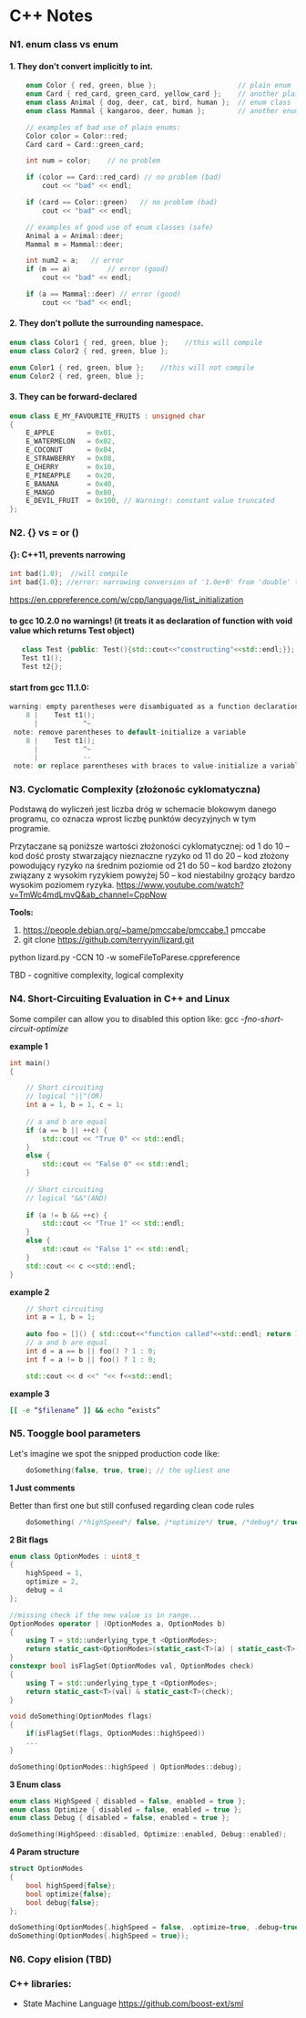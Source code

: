 # C++ Notes


### N1. enum class vs enum

#### 1. They don't convert implicitly to int.
```cpp
    enum Color { red, green, blue };                    // plain enum 
    enum Card { red_card, green_card, yellow_card };    // another plain enum 
    enum class Animal { dog, deer, cat, bird, human };  // enum class
    enum class Mammal { kangaroo, deer, human };        // another enum class

    // examples of bad use of plain enums:
    Color color = Color::red;
    Card card = Card::green_card;

    int num = color;    // no problem

    if (color == Card::red_card) // no problem (bad)
        cout << "bad" << endl;

    if (card == Color::green)   // no problem (bad)
        cout << "bad" << endl;

    // examples of good use of enum classes (safe)
    Animal a = Animal::deer;
    Mammal m = Mammal::deer;

    int num2 = a;   // error
    if (m == a)         // error (good)
        cout << "bad" << endl;

    if (a == Mammal::deer) // error (good)
        cout << "bad" << endl;
```
#### 2. They don't pollute the surrounding namespace.

```cpp
enum class Color1 { red, green, blue };    //this will compile
enum class Color2 { red, green, blue };

enum Color1 { red, green, blue };    //this will not compile 
enum Color2 { red, green, blue };
```

#### 3. They can be forward-declared
```cpp
enum class E_MY_FAVOURITE_FRUITS : unsigned char
{
    E_APPLE        = 0x01,
    E_WATERMELON   = 0x02,
    E_COCONUT      = 0x04,
    E_STRAWBERRY   = 0x08,
    E_CHERRY       = 0x10,
    E_PINEAPPLE    = 0x20,
    E_BANANA       = 0x40,
    E_MANGO        = 0x80,
    E_DEVIL_FRUIT  = 0x100, // Warning!: constant value truncated
};

```

### N2. {} vs = or ()

####  {}: C++11,  prevents narrowing
```cpp
int bad(1.0);  //will compile
int bad{1.0}; //error: narrowing conversion of '1.0e+0' from 'double' to 'int' [-Wnarrowing]
```

https://en.cppreference.com/w/cpp/language/list_initialization
   
#### to gcc 10.2.0 no warnings! (it treats it as declaration of function with void value which returns Test object)
```cpp
   class Test {public: Test(){std::cout<<"constructing"<<std::endl;}};
   Test t1();
   Test t2{};
```   

#### start from gcc 11.1.0:

```cpp
warning: empty parentheses were disambiguated as a function declaration [-Wvexing-parse]
    8 |    Test t1();
      |           ^~
 note: remove parentheses to default-initialize a variable
    8 |    Test t1();
      |           ^~
      |           --
 note: or replace parentheses with braces to value-initialize a variable   
```  

### N3. Cyclomatic Complexity (złożonośc cyklomatyczna)
 Podstawą do wyliczeń jest liczba dróg w schemacie blokowym danego programu, co oznacza wprost liczbę punktów decyzyjnych w tym programie.

Przytaczane są poniższe wartości złożoności cyklomatycznej:
od 1 do 10 – kod dość prosty stwarzający nieznaczne ryzyko
od 11 do 20 – kod złożony powodujący ryzyko na średnim poziomie
od 21 do 50 – kod bardzo złożony związany z wysokim ryzykiem
powyżej 50 – kod niestabilny grożący bardzo wysokim poziomem ryzyka.
https://www.youtube.com/watch?v=TmWc4mdLmvQ&ab_channel=CppNow 

**Tools:**
1. https://people.debian.org/~bame/pmccabe/pmccabe.1 pmccabe
2.  git clone https://github.com/terryyin/lizard.git 

python lizard.py -CCN 10 -w someFileToParese.cppreference

TBD - cognitive complexity, logical complexity

### N4. Short-Circuiting Evaluation in C++ and Linux

Some compiler can allow you to disabled this option like: gcc *-fno-short-circuit-optimize*

**example 1**
```cpp
int main()
{

    // Short circuiting
    // logical "||"(OR)
    int a = 1, b = 1, c = 1;
 
    // a and b are equal
    if (a == b || ++c) {
        std::cout << "True 0" << std::endl;
    }
    else {
        std::cout << "False 0" << std::endl;
    }
 
    // Short circuiting
    // logical "&&"(AND)
 
    if (a != b && ++c) {
        std::cout << "True 1" << std::endl;
    }
    else {
        std::cout << "False 1" << std::endl;
    }
    std::cout << c <<std::endl;
}
```  
**example 2**
```cpp
    // Short circuiting
    int a = 1, b = 1;
 
    auto foo = []() { std::cout<<"function called"<<std::endl; return 1; };
    // a and b are equal
    int d = a == b || foo() ? 1 : 0;
    int f = a != b || foo() ? 1 : 0;

    std::cout << d <<" "<< f<<std::endl;
```  
**example 3**
```sh
[[ -e “$filename” ]] && echo “exists”
```  
### N5. Tooggle bool parameters
Let's imagine we spot the snipped production code like:
```cpp
    doSomething(false, true, true); // the ugliest one
```  

**1 Just comments**

Better than first one but still confused regarding clean code rules
```cpp
    doSomething( /*highSpeed*/ false, /*optimize*/ true, /*debug*/ true );
``` 

**2 Bit flags**
```cpp
enum class OptionModes : uint8_t
{
    highSpeed = 1,
    optimize = 2,
    debug = 4
};

//missing check if the new value is in range...
OptionModes operator | (OptionModes a, OptionModes b) 
{
    using T = std::underlying_type_t <OptionModes>;
    return static_cast<OptionModes>(static_cast<T>(a) | static_cast<T>(b));
}
constexpr bool isFlagSet(OptionModes val, OptionModes check) 
{
    using T = std::underlying_type_t <OptionModes>;
    return static_cast<T>(val) & static_cast<T>(check);
}

void doSomething(OptionModes flags)
{
    if(isFlagSet(flags, OptionModes::highSpeed))
    ...
}

doSomething(OptionModes::highSpeed | OptionModes::debug);
``` 

**3 Enum class**
```cpp
enum class HighSpeed { disabled = false, enabled = true };
enum class Optimize { disabled = false, enabled = true };
enum class Debug { disabled = false, enabled = true };

doSomething(HighSpeed::disabled, Optimize::enabled, Debug::enabled);
```


**4 Param structure**
```cpp
struct OptionModes
{
    bool highSpeed{false};
    bool optimize{false};
    bool debug{false};
};

doSomething(OptionModes{.highSpeed = false, .optimize=true, .debug=true });
doSomething(OptionModes{.highSpeed = true});
```

### N6. Copy elision (TBD)

### C++ libraries:
- State Machine Language https://github.com/boost-ext/sml
